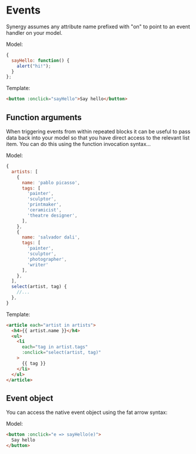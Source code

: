 # Events

Synergy assumes any attribute name prefixed with "on" to point to an event handler on your model.

Model:

```js
{
  sayHello: function() {
    alert("hi!");
  }
};
```

Template:

```html
<button :onclick="sayHello">Say hello</button>
```

## Function arguments

When triggering events from within repeated blocks it can be useful to pass data back into your model so that you have direct access to the relevant list item. You can do this using the function invocation syntax...

Model:

```js
{
  artists: [
    {
      name: 'pablo picasso',
      tags: [
        'painter',
        'sculptor',
        'printmaker',
        'ceramicist',
        'theatre designer',
      ],
    },
    {
      name: 'salvador dali',
      tags: [
        'painter',
        'sculptor',
        'photographer',
        'writer'
      ],
    },
  ],
  select(artist, tag) {
    //...
  },
}
```

Template:

```html
<article each="artist in artists">
  <h4>{{ artist.name }}</h4>
  <ul>
    <li
      each="tag in artist.tags"
      :onclick="select(artist, tag)"
    >
      {{ tag }}
    </li>
  </ul>
</article>
```

## Event object

You can access the native event object using the fat arrow syntax:

Model:

```html
<button :onclick="e => sayHello(e)">
  Say hello
</button>
```
